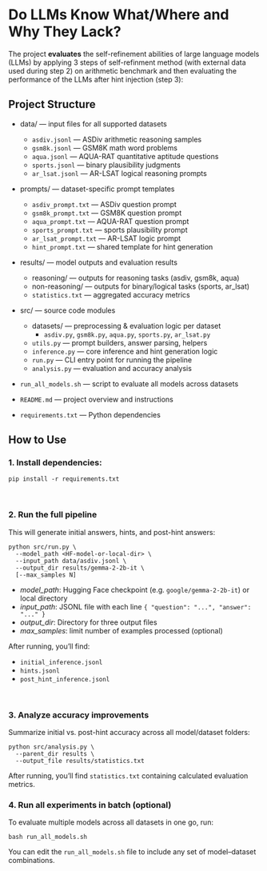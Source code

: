 # Do LLMs Know What/Where and Why They Lack?


The project **evaluates** the self-refinement abilities of large language models (LLMs) by applying 3 steps of self-refinment method (with external data used during step 2) on arithmetic benchmark and then evaluating the performance of the LLMs after hint injection (step 3):


## Project Structure


  - data/ — input files for all supported datasets  
    - `asdiv.jsonl` — ASDiv arithmetic reasoning samples  
    - `gsm8k.jsonl` — GSM8K math word problems  
    - `aqua.jsonl` — AQUA-RAT quantitative aptitude questions  
    - `sports.jsonl` — binary plausibility judgments  
    - `ar_lsat.jsonl` — AR-LSAT logical reasoning prompts  

  - prompts/ — dataset-specific prompt templates  
    - `asdiv_prompt.txt` — ASDiv question prompt  
    - `gsm8k_prompt.txt` — GSM8K question prompt  
    - `aqua_prompt.txt` — AQUA-RAT question prompt  
    - `sports_prompt.txt` — sports plausibility prompt  
    - `ar_lsat_prompt.txt` — AR-LSAT logic prompt  
    - `hint_prompt.txt` — shared template for hint generation  

  - results/ — model outputs and evaluation results  
    - reasoning/ — outputs for reasoning tasks (asdiv, gsm8k, aqua)  
    - non-reasoning/ — outputs for binary/logical tasks (sports, ar_lsat)  
    - `statistics.txt` — aggregated accuracy metrics  

  - src/ — source code modules  
    - datasets/ — preprocessing & evaluation logic per dataset  
      - `asdiv.py`, `gsm8k.py`, `aqua.py`, `sports.py`, `ar_lsat.py`  
    - `utils.py` — prompt builders, answer parsing, helpers  
    - `inference.py` — core inference and hint generation logic  
    - `run.py` — CLI entry point for running the pipeline  
    - `analysis.py` — evaluation and accuracy analysis  

  - `run_all_models.sh` — script to evaluate all models across datasets  

  - `README.md` — project overview and instructions  

  - `requirements.txt` — Python dependencies



## How to Use

### 1. Install dependencies:

```
pip install -r requirements.txt
```
<br>

### 2. Run the full pipeline

This will generate initial answers, hints, and post-hint answers:

```
python src/run.py \
  --model_path <HF-model-or-local-dir> \
  --input_path data/asdiv.jsonl \
  --output_dir results/gemma-2-2b-it \
  [--max_samples N]
```

- *model_path*: Hugging Face checkpoint (e.g. `google/gemma-2-2b-it`) or local directory  
- *input_path*: JSONL file with each line `{ "question": "...", "answer": "..." }`  
- *output_dir*: Directory for three output files  
- *max_samples*: limit number of examples processed  (optional)

After running, you’ll find:

- `initial_inference.jsonl`  
- `hints.jsonl`  
- `post_hint_inference.jsonl`  
<br>

### 3. Analyze accuracy improvements

Summarize initial vs. post-hint accuracy across all model/dataset folders:

```
python src/analysis.py \
  --parent_dir results \
  --output_file results/statistics.txt
```

After running, you’ll find `statistics.txt` containing calculated evaluation metrics.

### 4. Run all experiments in batch (optional)

To evaluate multiple models across all datasets in one go, run:

```
bash run_all_models.sh
```

You can edit the `run_all_models.sh` file to include any set of model–dataset combinations.
